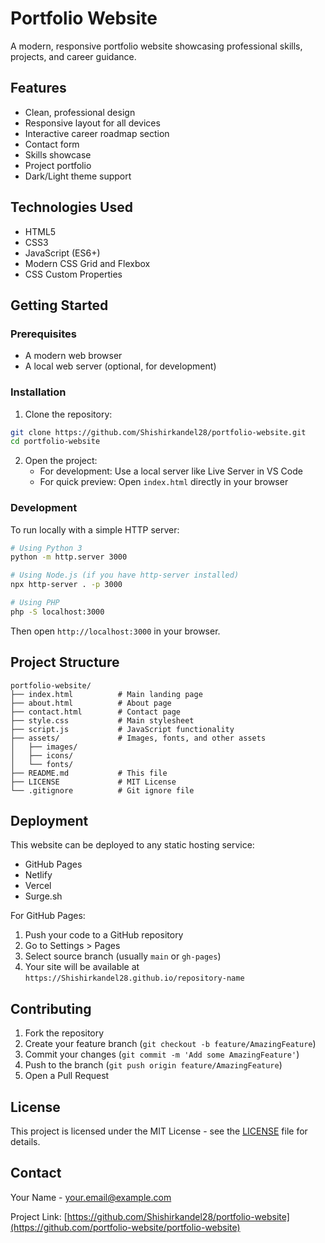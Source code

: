 # Portfolio Website

A modern, responsive portfolio website showcasing professional skills, projects, and career guidance.

## Features

- Clean, professional design
- Responsive layout for all devices
- Interactive career roadmap section
- Contact form
- Skills showcase
- Project portfolio
- Dark/Light theme support

## Technologies Used

- HTML5
- CSS3
- JavaScript (ES6+)
- Modern CSS Grid and Flexbox
- CSS Custom Properties

## Getting Started

### Prerequisites

- A modern web browser
- A local web server (optional, for development)

### Installation

1. Clone the repository:
```bash
git clone https://github.com/Shishirkandel28/portfolio-website.git
cd portfolio-website
```

2. Open the project:
   - For development: Use a local server like Live Server in VS Code
   - For quick preview: Open `index.html` directly in your browser

### Development

To run locally with a simple HTTP server:

```bash
# Using Python 3
python -m http.server 3000

# Using Node.js (if you have http-server installed)
npx http-server . -p 3000

# Using PHP
php -S localhost:3000
```

Then open `http://localhost:3000` in your browser.

## Project Structure

```
portfolio-website/
├── index.html          # Main landing page
├── about.html          # About page
├── contact.html        # Contact page
├── style.css           # Main stylesheet
├── script.js           # JavaScript functionality
├── assets/             # Images, fonts, and other assets
│   ├── images/
│   ├── icons/
│   └── fonts/
├── README.md           # This file
├── LICENSE             # MIT License
└── .gitignore          # Git ignore file
```

## Deployment

This website can be deployed to any static hosting service:

- GitHub Pages
- Netlify
- Vercel
- Surge.sh

For GitHub Pages:
1. Push your code to a GitHub repository
2. Go to Settings > Pages
3. Select source branch (usually `main` or `gh-pages`)
4. Your site will be available at `https://Shishirkandel28.github.io/repository-name`

## Contributing

1. Fork the repository
2. Create your feature branch (`git checkout -b feature/AmazingFeature`)
3. Commit your changes (`git commit -m 'Add some AmazingFeature'`)
4. Push to the branch (`git push origin feature/AmazingFeature`)
5. Open a Pull Request

## License

This project is licensed under the MIT License - see the [LICENSE](LICENSE) file for details.

## Contact

Your Name - your.email@example.com

Project Link: [https://github.com/Shishirkandel28/portfolio-website](https://github.com/portfolio-website/portfolio-website)